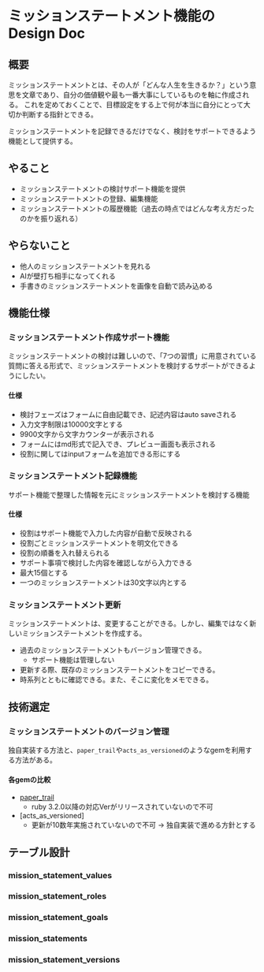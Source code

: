 # ミッションステートメント機能のDesign Doc

## 概要
ミッションステートメントとは、その人が「どんな人生を生きるか？」という意思を文章であり、自分の価値観や最も一番大事にしているものを軸に作成される。
これを定めておくことで、目標設定をする上で何が本当に自分にとって大切か判断する指針とできる。

ミッションステートメントを記録できるだけでなく、検討をサポートできるよう機能として提供する。

## やること

- ミッションステートメントの検討サポート機能を提供
- ミッションステートメントの登録、編集機能
- ミッションステートメントの履歴機能（過去の時点ではどんな考え方だったのかを振り返れる）

## やらないこと

- 他人のミッションステートメントを見れる
- AIが壁打ち相手になってくれる
- 手書きのミッションステートメントを画像を自動で読み込める

## 機能仕様

### ミッションステートメント作成サポート機能
ミッションステートメントの検討は難しいので、「7つの習慣」に用意されている質問に答える形式で、ミッションステートメントを検討するサポートができるようにしたい。

#### 仕様
- 検討フェーズはフォームに自由記載でき、記述内容はauto saveされる
- 入力文字制限は10000文字とする
- 9900文字から文字カウンターが表示される
- フォームにはmd形式で記入でき、プレビュー画面も表示される
- 役割に関してはinputフォームを追加できる形にする

### ミッションステートメント記録機能
サポート機能で整理した情報を元にミッションステートメントを検討する機能

#### 仕様
- 役割はサポート機能で入力した内容が自動で反映される
- 役割ごとミッションステートメントを明文化できる
- 役割の順番を入れ替えられる
- サポート事項で検討した内容を確認しながら入力できる
- 最大15個とする
- 一つのミッションステートメントは30文字以内とする

### ミッションステートメント更新
ミッションステートメントは、変更することができる。しかし、編集ではなく新しいミッションステートメントを作成する。

- 過去のミッションステートメントもバージョン管理できる。
  - サポート機能は管理しない
- 更新する際、既存のミッションステートメントをコピーできる。
- 時系列とともに確認できる。また、そこに変化をメモできる。

## 技術選定
### ミッションステートメントのバージョン管理
独自実装する方法と、`paper_trail`や`acts_as_versioned`のようなgemを利用する方法がある。

#### 各gemの比較
- [paper_trail](https://github.com/paper-trail-gem/paper_trail)
  - ruby 3.2.0以降の対応Verがリリースされていないので不可
- [acts_as_versioned]
  - 更新が10数年実施されていないので不可
→ 独自実装で進める方針とする

## テーブル設計
### mission_statement_values

### mission_statement_roles

### mission_statement_goals

### mission_statements

### mission_statement_versions


